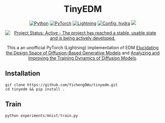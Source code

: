 <div align="center">

# TinyEDM

<a href="https://pytorch.org/get-started/locally/"><img alt="Python" src="https://img.shields.io/badge/-Python 3.10+-blue?style=for-the-badge&logo=python&logoColor=white"></a>
<a href="https://pytorch.org/get-started/locally/"><img alt="PyTorch" src="https://img.shields.io/badge/-PyTorch -ee4c2c?style=for-the-badge&logo=pytorch&logoColor=white"></a>
<a href="https://pytorchlightning.ai/"><img alt="Lightning" src="https://img.shields.io/badge/-Lightning-792ee5?style=for-the-badge&logo=pytorchlightning&logoColor=white"></a>
<a href="https://hydra.cc/"><img alt="Config: hydra" src="https://img.shields.io/badge/config-hydra-89b8cd?style=for-the-badge&labelColor=gray"></a>
![](https://raw.githubusercontent.com/wandb/assets/main/wandb-github-badge-28.svg)

[![Project Status: Active - The project has reached a stable, usable state and is being actively developed.](https://www.repostatus.org/badges/latest/wip.svg)](https://www.repostatus.org/#wip)

This a an unofficial PyTorch (Lightning) implementation of EDM [Elucidating the Design Space of Diffusion-Based Generative Models](https://arxiv.org/abs/2206.00364) and [Analyzing and Improving the Training Dynamics of Diffusion Models](https://arxiv.org/abs/2312.02696).
</div>

## Installation

```
git clone https://github.com/YichengDWu/tinyedm.git
cd tinyedm && pip install .
```

## Train

```python
python experiments/mnist/train.py
```

